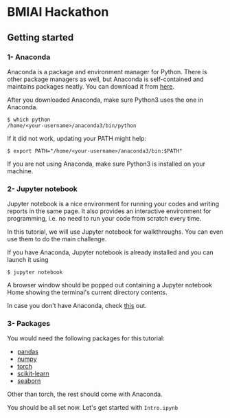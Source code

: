 # BMIAI Hackathon
## Getting started
### 1- Anaconda
Anaconda is a package and environment manager for Python. There is other package managers as well, but Anaconda is self-contained and maintains packages neatly. You can download it from [here](https://www.anaconda.com/download/).

After you downloaded Anaconda, make sure Python3 uses the one in Anaconda.

```
$ which python
/home/<your-username>/anaconda3/bin/python
```

If it did not work, updating your PATH might help:

```
$ export PATH="/home/<your-username>/anaconda3/bin:$PATH"
```

If you are not using Anaconda, make sure Python3 is installed on your machine.

### 2- Jupyter notebook
Jupyter notebook is a nice environment for running your codes and writing reports in the same page. It also provides an interactive environment for programming, i.e. no need to run your code from scratch every time.

In this tutorial, we will use Jupyter notebook for walkthroughs. You can even use them to do the main challenge.

If you have Anaconda, Jupyter notebook is already installed and you can launch it using

```
$ jupyter notebook
```

A browser window should be popped out containing a Jupyter notebook Home showing the terminal's current directory contents.

In case you don't have Anaconda, check [this](http://jupyter.org/install) out.

### 3- Packages
You would need the following packages for this tutorial:

- [pandas](https://pandas.pydata.org/)
- [numpy](http://www.numpy.org/)
- [torch](https://pytorch.org/)
- [scikit-learn](http://scikit-learn.org)
- [seaborn](https://seaborn.pydata.org/)

Other than torch, the rest should come with Anaconda.

You should be all set now. Let's get started with `Intro.ipynb`
